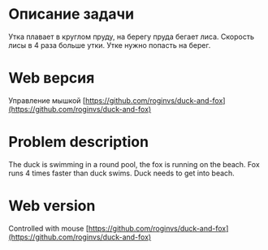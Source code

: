 # Описание задачи
Утка плавает в круглом пруду, на берегу пруда бегает лиса. Скорость лисы в 4 раза больше утки. Утке нужно попасть на берег.
# Web версия
Управление мышкой [https://github.com/roginvs/duck-and-fox](https://github.com/roginvs/duck-and-fox)

# Problem description
The duck is swimming in a round pool, the fox is running on the beach. Fox runs 4 times faster than duck swims. Duck needs to get into beach.
# Web version
Controlled with mouse [https://github.com/roginvs/duck-and-fox](https://github.com/roginvs/duck-and-fox)
